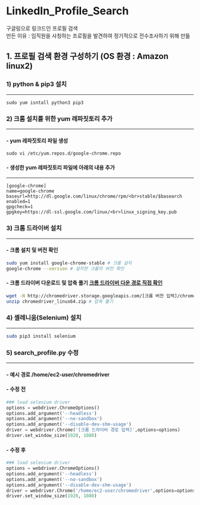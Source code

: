 # LinkedIn_Profile_Search
구글링으로 링크드인 프로필 검색<br> 
만든 이유 : 임직원을 사칭하는 프로필을 발견하여 정기적으로 전수조사하기 위해 만듦

## 1. 프로필 검색 환경 구성하기 (OS 환경 : Amazon linux2)
### 1) python & pip3 설치
---

```
sudo yum isntall python3 pip3 
```

### 2) 크롬 설치를 위한 yum 레파짓토리 추가
---
#### - yum 레파짓토리 파일 생성
```
sudo vi /etc/yum.repos.d/google-chrome.repo
```
#### - 생성한 yum 레파짓토리 파일에 아래의 내용 추가
---
```
[google-chrome]
name=google-chrome
baseurl=http://dl.google.com/linux/chrome/rpm/<br>stable/$basearch
enabled=1
gpgcheck=1
gpgkey=https://dl-ssl.google.com/linux/<br>linux_signing_key.pub
```
### 3) 크롬 드라이버 설치
---
#### - 크롬 설치 및 버전 확인
```bash
sudo yum install google-chrome-stable # 크롬 설치
google-chrome --version # 설치한 크롬의 버전 확인
```
#### - 크롬 드라이버 다운로드 및 압축 풀기 [크롬 드라이버 다운 경로 직접 확인](https://chromedriver.storage.googleapis.com/index.html)
```bash
wget -N http://chromedriver.storage.googleapis.com/[크롬 버전 입력]/chromedriver_linux64.zip # 크롬 드라이버 다운로드
unzip chromedriver_linux64.zip # 압축 풀기 
```
### 4) 셀레니움(Selenium) 설치 
---
```bash
sudo pip3 install selenium
```

### 5) search_profile.py 수정 
---
#### - 예시 경로 /home/ec2-user/chromedriver
#### - 수정 전
```py
### load selenium driver
options = webdriver.ChromeOptions()
options.add_argument('--headless')
options.add_argument('--no-sandbox')
options.add_argument('--disable-dev-shm-usage')
driver = webdriver.Chrome('[크롬 드라이버 경로 입력]',options=options)
driver.set_window_size(1920, 1080)
```
#### - 수정 후
```py
### load selenium driver
options = webdriver.ChromeOptions()
options.add_argument('--headless')
options.add_argument('--no-sandbox')
options.add_argument('--disable-dev-shm-usage')
driver = webdriver.Chrome('/home/ec2-user/chromedriver',options=options)
driver.set_window_size(1920, 1080)
```
